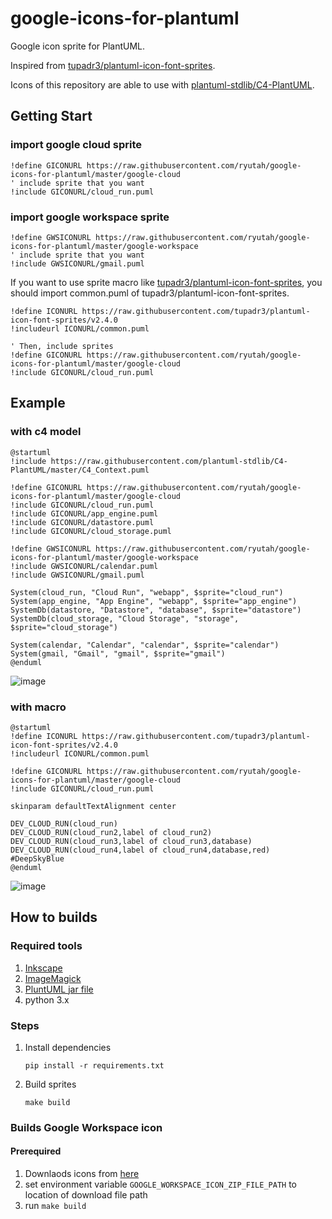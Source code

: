 # google-icons-for-plantuml

Google icon sprite for PlantUML.

Inspired from [tupadr3/plantuml-icon-font-sprites](https://github.com/tupadr3/plantuml-icon-font-sprites).

Icons of this repository are able to use with [plantuml-stdlib/C4-PlantUML](https://github.com/plantuml-stdlib/C4-PlantUML).

## Getting Start

### import google cloud sprite

```plantuml
!define GICONURL https://raw.githubusercontent.com/ryutah/google-icons-for-plantuml/master/google-cloud
' include sprite that you want
!include GICONURL/cloud_run.puml
```

### import google workspace sprite

```plantuml
!define GWSICONURL https://raw.githubusercontent.com/ryutah/google-icons-for-plantuml/master/google-workspace
' include sprite that you want
!include GWSICONURL/gmail.puml
```

If you want to use sprite macro like [tupadr3/plantuml-icon-font-sprites](https://github.com/tupadr3/plantuml-icon-font-sprites), you should import common.puml of tupadr3/plantuml-icon-font-sprites.

```plantuml
!define ICONURL https://raw.githubusercontent.com/tupadr3/plantuml-icon-font-sprites/v2.4.0
!includeurl ICONURL/common.puml

' Then, include sprites
!define GICONURL https://raw.githubusercontent.com/ryutah/google-icons-for-plantuml/master/google-cloud
!include GICONURL/cloud_run.puml
```

## Example

### with c4 model

```plantuml
@startuml
!include https://raw.githubusercontent.com/plantuml-stdlib/C4-PlantUML/master/C4_Context.puml

!define GICONURL https://raw.githubusercontent.com/ryutah/google-icons-for-plantuml/master/google-cloud
!include GICONURL/cloud_run.puml
!include GICONURL/app_engine.puml
!include GICONURL/datastore.puml
!include GICONURL/cloud_storage.puml

!define GWSICONURL https://raw.githubusercontent.com/ryutah/google-icons-for-plantuml/master/google-workspace
!include GWSICONURL/calendar.puml
!include GWSICONURL/gmail.puml

System(cloud_run, "Cloud Run", "webapp", $sprite="cloud_run")
System(app_engine, "App Engine", "webapp", $sprite="app_engine")
SystemDb(datastore, "Datastore", "database", $sprite="datastore")
SystemDb(cloud_storage, "Cloud Storage", "storage", $sprite="cloud_storage")

System(calendar, "Calendar", "calendar", $sprite="calendar")
System(gmail, "Gmail", "gmail", $sprite="gmail")
@enduml
```

![image](https://user-images.githubusercontent.com/6662577/145676231-9ae5be27-52e4-473b-a938-6c49b6206bf3.png)

### with macro

```plantuml
@startuml
!define ICONURL https://raw.githubusercontent.com/tupadr3/plantuml-icon-font-sprites/v2.4.0
!includeurl ICONURL/common.puml

!define GICONURL https://raw.githubusercontent.com/ryutah/google-icons-for-plantuml/master/google-cloud
!include GICONURL/cloud_run.puml

skinparam defaultTextAlignment center

DEV_CLOUD_RUN(cloud_run)
DEV_CLOUD_RUN(cloud_run2,label of cloud_run2)
DEV_CLOUD_RUN(cloud_run3,label of cloud_run3,database)
DEV_CLOUD_RUN(cloud_run4,label of cloud_run4,database,red) #DeepSkyBlue
@enduml
```

![image](https://user-images.githubusercontent.com/6662577/145676182-944da91a-01aa-49d8-b37f-eeb619c4d6f8.png)

## How to builds

### Required tools

1. [Inkscape](https://inkscape.org/)
1. [ImageMagick](https://imagemagick.org/index.php)
1. [PluntUML jar file](https://plantuml.com/ja/download)
1. python 3.x

### Steps

1. Install dependencies

   ```console
   pip install -r requirements.txt
   ```

1. Build sprites

   ```console
   make build
   ```

### Builds Google Workspace icon

#### Prerequired

1. Downlaods icons from [here](https://support.google.com/a/answer/9212588?hl=ja)
1. set environment variable `GOOGLE_WORKSPACE_ICON_ZIP_FILE_PATH` to location of download file path
1. run `make build`
